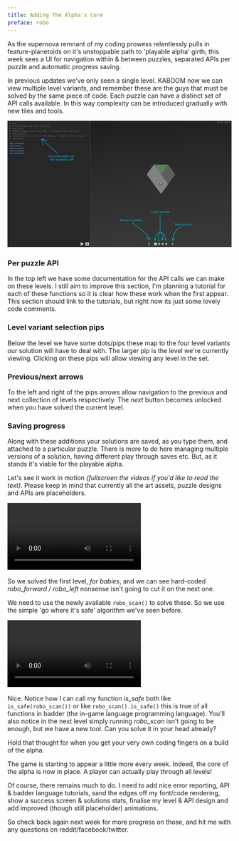 ```yaml
---
title: Adding The Alpha's Core
preface: robo
---
```

As the supernova remnant of my coding prowess relentlessly pulls in feature-planetoids on it's unstoppable path to 'playable alpha' girth; this week sees a UI for navigation within & between puzzles, separated APIs per puzzle and automatic progress saving.

In previous updates we've only seen a single level. KABOOM now we can view multiple level variants, and remember these are the guys that must be solved by the same piece of code.
Each puzzle can have a distinct set of API calls available. In this way complexity can be introduced gradually with new tiles and tools.

![](/assets/2017-08-04/screen-1.jpg)

### Per puzzle API
In the top left we have some documentation for the API calls we can make on these levels. I still aim to improve this section, I'm planning a tutorial for each of these functions so it is clear how these work when the first appear. This section should link to the tutorials, but right now its just some lovely code comments.

### Level variant selection pips
Below the level we have some dots/pips these map to the four level variants our solution will have to deal with. The larger pip is the level we're currently viewing. Clicking on these pips will allow viewing any level in the set.

### Previous/next arrows
To the left and right of the pips arrows allow navigation to the previous and next collection of levels respectively. The *next* button becomes unlocked when you have solved the current level.

### Saving progress
Along with these additions your solutions are saved, as you type them, and attached to a particular puzzle. There is more to do here managing multiple versions of a solution, having different play through saves etc. But, as it stands it's viable for the playable alpha.

Let's see it work in motion *(fullscreen the videos if you'd like to read the text)*. Please keep in mind that currently all the art assets, puzzle designs and APIs are placeholders.

<video src="/assets/2017-08-04/vid-1.mp4" controls></video>

So we solved the first level, *for babies*, and we can see hard-coded *robo_forward / robo_left* nonsense isn't going to cut it on the next one.

We need to use the newly available `robo_scan()` to solve these. So we use the simple 'go where it's safe' algorithm we've seen before.

<video src="/assets/2017-08-04/vid-2.mp4" controls></video>

Nice. Notice how I can call my function *is_safe* both like `is_safe(robo_scan())` or like `robo_scan().is_safe()` this is true of all functions in badder (the in-game language programming language). You'll also notice in the next level simply running *robo_scan* isn't going to be enough, but we have a new tool. Can you solve it in your head already?

Hold that thought for when you get your very own coding fingers on a build of the alpha.

The game is starting to appear a little more every week. Indeed, the core of the alpha is now in place. A player can actually play through all levels!

Of course, there remains much to do. I need to add nice error reporting, API & badder language tutorials, sand the edges off my font/code rendering, show a success screen & solutions stats, finalise my level & API design and add improved (though still placeholder) animations.

So check back again next week for more progress on those, and hit me with any questions on reddit/facebook/twitter.
